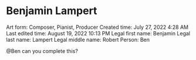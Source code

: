 # Benjamin Lampert

Art form: Composer, Pianist, Producer
Created time: July 27, 2022 4:28 AM
Last edited time: August 19, 2022 10:13 PM
Legal first name: Benjamin
Legal last name: Lampert
Legal middle name: Robert
Person: Ben

@Ben can you complete this?